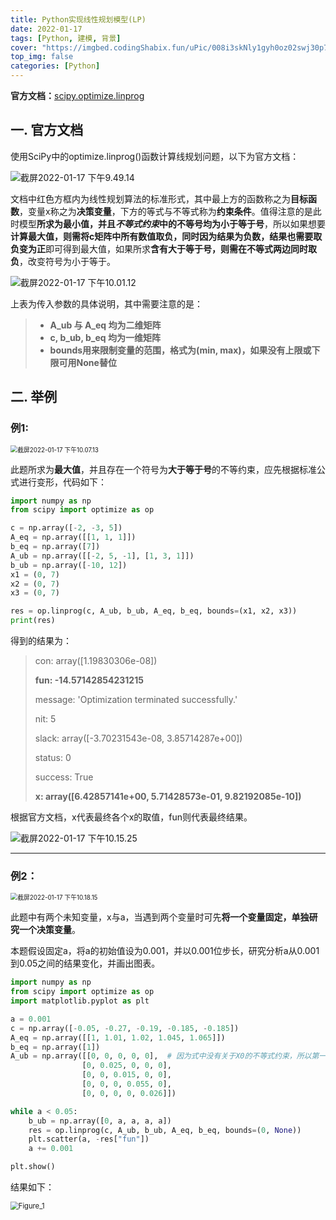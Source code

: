 ```yaml
---
title: Python实现线性规划模型(LP)
date: 2022-01-17
tags: [Python, 建模, 背景]
cover: "https://imgbed.codingShabix.fun/uPic/008i3skNly1gyh0oz02swj30p70mvmzn.jpg"
top_img: false
categories: [Python]
---
```


**官方文档：**[scipy.optimize.linprog](httpss://scipy.github.io/devdocs/reference/generated/scipy.optimize.linprog.html?highlight=linprog#scipy.optimize.linprog)

## 一. 官方文档

使用SciPy中的optimize.linprog()函数计算线规划问题，以下为官方文档：

![截屏2022-01-17 下午9.49.14](https://imgbed.codingShabix.fun/uPic/008i3skNly1gyh0oz02swj30p70mvmzn.jpg)

文档中红色方框内为线性规划算法的标准形式，其中最上方的函数称之为**目标函数**，变量x称之为**决策变量**，下方的等式与不等式称为**约束条件**。值得注意的是此时模型**所求为最小值，并且*不等式约束*中的不等号均为小于等于号**，所以如果想要**计算最大值，则需将c矩阵中所有数值取负，同时因为结果为负数，结果也需要取负变为正**即可得到最大值，如果所求**含有大于等于号，则需在不等式两边同时取负**，改变符号为小于等于。

![截屏2022-01-17 下午10.01.12](https://imgbed.codingShabix.fun/uPic/008i3skNly1gyh0oxgirvj30nv0iomzg.jpg)

上表为传入参数的具体说明，其中需要注意的是：

>- **A_ub 与 A_eq 均为二维矩阵**
>- **c, b_ub, b_eq 均为一维矩阵**
>- **bounds用来限制变量的范围，格式为(min, max)，如果没有上限或下限可用None替位**

## 二. 举例

### 例1:

<img src="https://imgbed.codingShabix.fun/uPic/008i3skNly1gyh206uoeij30db09jt91.jpg" alt="截屏2022-01-17 下午10.07.13" style="zoom:70%;" />

此题所求为**最大值**，并且存在一个符号为**大于等于号**的不等约束，应先根据标准公式进行变形，代码如下：

```python
import numpy as np
from scipy import optimize as op

c = np.array([-2, -3, 5])
A_eq = np.array([[1, 1, 1]])
b_eq = np.array([7])
A_ub = np.array([[-2, 5, -1], [1, 3, 1]])
b_ub = np.array([-10, 12])
x1 = (0, 7)
x2 = (0, 7)
x3 = (0, 7)

res = op.linprog(c, A_ub, b_ub, A_eq, b_eq, bounds=(x1, x2, x3))
print(res)
```

得到的结果为：

>con: array([1.19830306e-08])
>
>**fun: -14.57142854231215**
>
>message: 'Optimization terminated successfully.'
>
>nit: 5
>
>slack: array([-3.70231543e-08, 3.85714287e+00])
>
>status: 0
>
>success: True
>
>**x: array([6.42857141e+00, 5.71428573e-01, 9.82192085e-10])**

根据官方文档，x代表最终各个x的取值，fun则代表最终结果。

![截屏2022-01-17 下午10.15.25](https://imgbed.codingShabix.fun/uPic/008i3skNly1gyh12l37vvj30ok06jmxn.jpg)

---

### 例2：

<img src="https://imgbed.codingShabix.fun/uPic/008i3skNly1gyh1xtqoaqj30ok0bxwf4.jpg" alt="截屏2022-01-17 下午10.18.15" style="zoom:70%;" />

此题中有两个未知变量，x与a，当遇到两个变量时可先**将一个变量固定，单独研究一个决策变量**。

本题假设固定a，将a的初始值设为0.001，并以0.001位步长，研究分析a从0.001到0.05之间的结果变化，并画出图表。

```python
import numpy as np
from scipy import optimize as op
import matplotlib.pyplot as plt

a = 0.001
c = np.array([-0.05, -0.27, -0.19, -0.185, -0.185])
A_eq = np.array([[1, 1.01, 1.02, 1.045, 1.065]])
b_eq = np.array([1])
A_ub = np.array([[0, 0, 0, 0, 0],  # 因为式中没有关于X0的不等式约束，所以第一行取0
                [0, 0.025, 0, 0, 0],
                [0, 0, 0.015, 0, 0],
                [0, 0, 0, 0.055, 0],
                [0, 0, 0, 0, 0.026]])

while a < 0.05:
    b_ub = np.array([0, a, a, a, a])
    res = op.linprog(c, A_ub, b_ub, A_eq, b_eq, bounds=(0, None))
    plt.scatter(a, -res["fun"])
    a += 0.001

plt.show()
```

结果如下：

<img src="https://imgbed.codingShabix.fun/uPic/008i3skNly1gyh1xzcmdrj30hs0dcq38.jpg" alt="Figure_1" style="zoom:80%;" />
